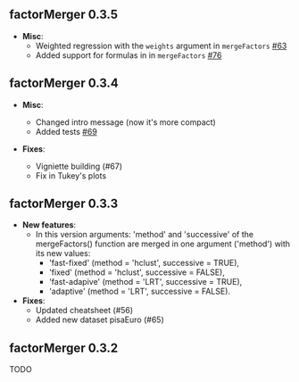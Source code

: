 factorMerger 0.3.5
----------------------------------------------------------------
* **Misc**:
    * Weighted regression with the `weights` argument in `mergeFactors` [#63](https://github.com/MI2DataLab/factorMerger/issues/63)
    * Added support for formulas in in `mergeFactors` [#76](https://github.com/MI2DataLab/factorMerger/issues/76)

factorMerger 0.3.4
----------------------------------------------------------------
* **Misc**:
    * Changed intro message (now it's more compact)
    * Added tests [#69](https://github.com/MI2DataLab/factorMerger/issues/69)

* **Fixes**:
    * Vigniette building (#67)
    * Fix in Tukey's plots

factorMerger 0.3.3
----------------------------------------------------------------
* **New features**:
    * In this version arguments: 'method' and 'successive' of the mergeFactors() function are merged in one argument ('method') with its new values:
        * 'fast-fixed' (method = 'hclust', successive = TRUE),
        * 'fixed' (method = 'hclust', successive = FALSE),
        * 'fast-adapive' (method = 'LRT', successive = TRUE),
        * 'adaptive' (method = 'LRT', successive = FALSE).
* **Fixes**:
    * Updated cheatsheet (#56)
    * Added new dataset pisaEuro (#65)

factorMerger 0.3.2
----------------------------------------------------------------
	
TODO
